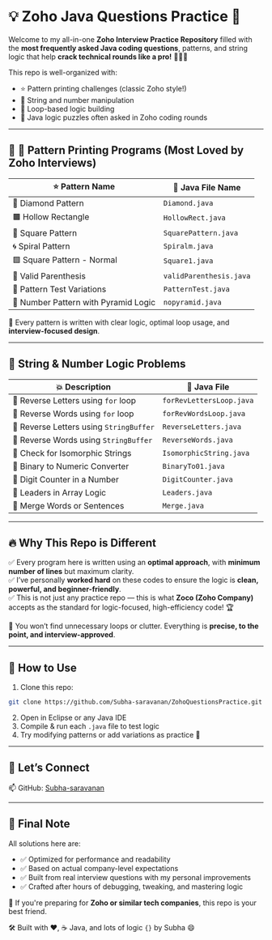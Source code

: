 # 💡 Zoho Java Questions Practice 🚀

Welcome to my all-in-one **Zoho Interview Practice Repository** filled with the **most frequently asked Java coding questions**, patterns, and string logic that help **crack technical rounds like a pro!** 💼👨‍💻

This repo is well-organized with:
- ⭐ Pattern printing challenges (classic Zoho style!)
- 🔡 String and number manipulation
- 🔁 Loop-based logic building
- 🎯 Java logic puzzles often asked in Zoho coding rounds

---

## 🧵 📐 Pattern Printing Programs (Most Loved by Zoho Interviews)

| ⭐ Pattern Name | 📁 Java File Name |
|----------------|------------------|
| 🔺 Diamond Pattern | `Diamond.java` |
| 🟫 Hollow Rectangle | `HollowRect.java` |
| 🔳 Square Pattern | `SquarePattern.java` |
| 🌀 Spiral Pattern | `Spiralm.java` |
| 🟩 Square Pattern - Normal | `Square1.java` |
| 🧩 Valid Parenthesis | `validParenthesis.java` |
| 🧪 Pattern Test Variations | `PatternTest.java` |
| 🔣 Number Pattern with Pyramid Logic | `nopyramid.java` |

🧠 Every pattern is written with clear logic, optimal loop usage, and **interview-focused design**.

---

## 🔡 String & Number Logic Problems

| 💥 Description | 📁 Java File |
|----------------|-------------|
| 🔁 Reverse Letters using `for` loop | `forRevLettersLoop.java` |
| 🔁 Reverse Words using `for` loop | `forRevWordsLoop.java` |
| 🔁 Reverse Letters using `StringBuffer` | `ReverseLetters.java` |
| 🔁 Reverse Words using `StringBuffer` | `ReverseWords.java` |
| 🔣 Check for Isomorphic Strings | `IsomorphicString.java` |
| 🔢 Binary to Numeric Converter | `BinaryTo01.java` |
| 🔢 Digit Counter in a Number | `DigitCounter.java` |
| 🧠 Leaders in Array Logic | `Leaders.java` |
| 🔗 Merge Words or Sentences | `Merge.java` |


---

## 🔥 Why This Repo is Different

✅ Every program here is written using an **optimal approach**, with **minimum number of lines** but maximum clarity.  
✅ I’ve personally **worked hard** on these codes to ensure the logic is **clean, powerful, and beginner-friendly**.  
✅ This is not just any practice repo — this is what **Zoco (Zoho Company)** accepts as the standard for logic-focused, high-efficiency code! 🏆

🧠 You won’t find unnecessary loops or clutter. Everything is **precise, to the point, and interview-approved**.

---

## 📌 How to Use

1. Clone this repo:
```bash
git clone https://github.com/Subha-saravanan/ZohoQuestionsPractice.git
```

2. Open in Eclipse or any Java IDE  
3. Compile & run each `.java` file to test logic  
4. Try modifying patterns or add variations as practice 💪

---

## 🙌 Let’s Connect

📫 GitHub: [Subha-saravanan](https://github.com/Subha-saravanan)

---

## 🧠 Final Note

All solutions here are:
- ✅ Optimized for performance and readability  
- ✅ Based on actual company-level expectations  
- ✅ Built from real interview questions with my personal improvements  
- ✅ Crafted after hours of debugging, tweaking, and mastering logic  

🎯 If you're preparing for **Zoho or similar tech companies**, this repo is your best friend.

🛠️ Built with ❤️, ☕ Java, and lots of logic `{}` by Subha 😄  
